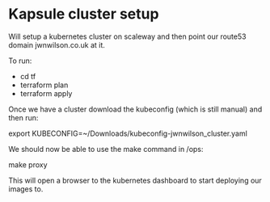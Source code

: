 # Kapsule cluster setup

Will setup a kubernetes cluster on scaleway and then point our route53 domain jwnwilson.co.uk at it.

To run:

- cd tf
- terraform plan
- terraform apply

Once we have a cluster download the kubeconfig (which is still manual) and then run:

export KUBECONFIG=~/Downloads/kubeconfig-jwnwilson_cluster.yaml

We should now be able to use the make command in /ops:

make proxy

This will open a browser to the kubernetes dashboard to start deploying our images to.
